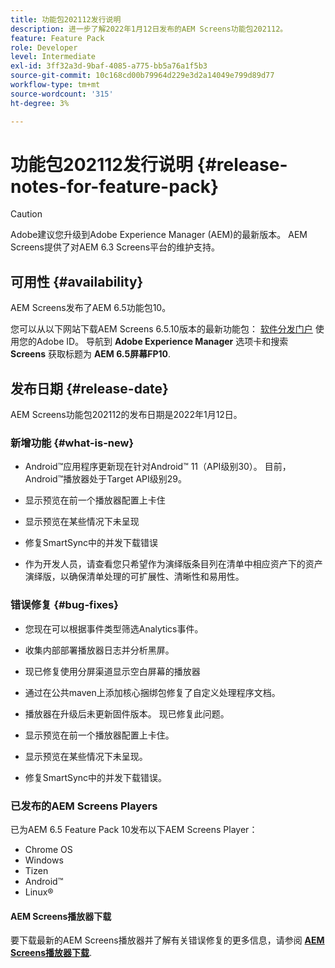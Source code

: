 ```yaml
---
title: 功能包202112发行说明
description: 进一步了解2022年1月12日发布的AEM Screens功能包202112。
feature: Feature Pack
role: Developer
level: Intermediate
exl-id: 3ff32a3d-9baf-4085-a775-bb5a76a1f5b3
source-git-commit: 10c168cd00b79964d229e3d2a14049e799d89d77
workflow-type: tm+mt
source-wordcount: '315'
ht-degree: 3%

---
```


# 功能包202112发行说明 {#release-notes-for-feature-pack}

>[!CAUTION]
>Adobe建议您升级到Adobe Experience Manager (AEM)的最新版本。 AEM Screens提供了对AEM 6.3 Screens平台的维护支持。

## 可用性 {#availability}

AEM Screens发布了AEM 6.5功能包10。

您可以从以下网站下载AEM Screens 6.5.10版本的最新功能包： [软件分发门户](https://experience.adobe.com/#/downloads/content/software-distribution/en/aem.html) 使用您的Adobe ID。 导航到 **Adobe Experience Manager** 选项卡和搜索 **Screens** 获取标题为 **AEM 6.5屏幕FP10**.

## 发布日期 {#release-date}

AEM Screens功能包202112的发布日期是2022年1月12日。

### 新增功能 {#what-is-new}

* Android™应用程序更新现在针对Android™ 11（API级别30）。 目前，Android™播放器处于Target API级别29。

* 显示预览在前一个播放器配置上卡住

* 显示预览在某些情况下未呈现

* 修复SmartSync中的并发下载错误

* 作为开发人员，请查看您只希望作为演绎版条目列在清单中相应资产下的资产演绎版，以确保清单处理的可扩展性、清晰性和易用性。

### 错误修复 {#bug-fixes}

* 您现在可以根据事件类型筛选Analytics事件。

* 收集内部部署播放器日志并分析黑屏。

* 现已修复使用分屏渠道显示空白屏幕的播放器

* 通过在公共maven上添加核心捆绑包修复了自定义处理程序文档。

* 播放器在升级后未更新固件版本。 现已修复此问题。

* 显示预览在前一个播放器配置上卡住。

* 显示预览在某些情况下未呈现。

* 修复SmartSync中的并发下载错误。

### 已发布的AEM Screens Players

已为AEM 6.5 Feature Pack 10发布以下AEM Screens Player：

* Chrome OS
* Windows
* Tizen
* Android™
* Linux®

#### AEM Screens播放器下载

要下载最新的AEM Screens播放器并了解有关错误修复的更多信息，请参阅 **[AEM Screens播放器下载](https://download.macromedia.com/screens/index.html)**.
